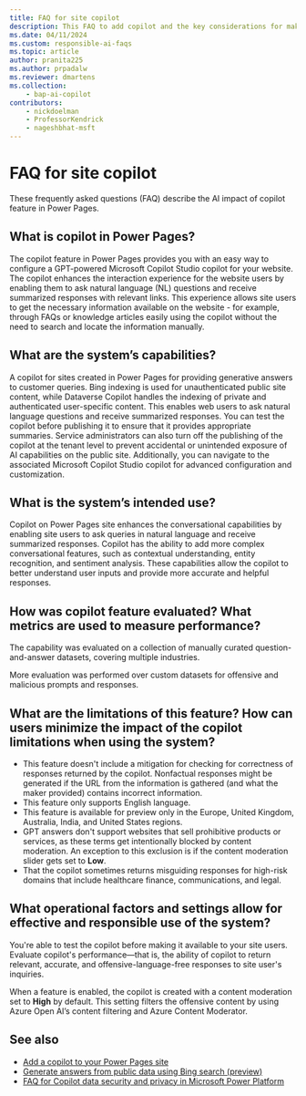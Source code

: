 ```yaml
---
title: FAQ for site copilot
description: This FAQ to add copilot and the key considerations for making use of this technology responsibly.
ms.date: 04/11/2024
ms.custom: responsible-ai-faqs
ms.topic: article
author: pranita225
ms.author: prpadalw
ms.reviewer: dmartens
ms.collection: 
    - bap-ai-copilot
contributors:
    - nickdoelman
    - ProfessorKendrick
    - nageshbhat-msft
---
```


# FAQ for site copilot

These frequently asked questions (FAQ) describe the AI impact of copilot feature in Power Pages.

## What is copilot in Power Pages?

The copilot feature in Power Pages provides you with an easy way to configure a GPT-powered Microsoft Copilot Studio copilot for your website. The copilot enhances the interaction experience for the website users by enabling them to ask natural language (NL) questions and receive summarized responses with relevant links. This experience allows site users to get the necessary information available on the website - for example, through FAQs or knowledge articles easily using the copilot without the need to search and locate the information manually.

## What are the system’s capabilities?

A copilot for sites created in Power Pages for providing generative answers to customer queries. Bing indexing is used for unauthenticated public site content, while Dataverse Copilot handles the indexing of private and authenticated user-specific content. This enables web users to ask natural language questions and receive summarized responses. You can test the copilot before publishing it to ensure that it provides appropriate summaries. Service administrators can also turn off the publishing of the copilot at the tenant level to prevent accidental or unintended exposure of AI capabilities on the public site. Additionally, you can navigate to the associated Microsoft Copilot Studio copilot for advanced configuration and customization.

## What is the system’s intended use?

Copilot on Power Pages site enhances the conversational capabilities by enabling site users to ask queries in natural language and receive summarized responses. Copilot has the ability to add more complex conversational features, such as contextual understanding, entity recognition, and sentiment analysis. These capabilities allow the copilot to better understand user inputs and provide more accurate and helpful responses.

## How was copilot feature evaluated? What metrics are used to measure performance?

The capability was evaluated on a collection of manually curated question-and-answer datasets, covering multiple industries.

More evaluation was performed over custom datasets for offensive and malicious prompts and responses.

## What are the limitations of this feature? How can users minimize the impact of the copilot limitations when using the system?

- This feature doesn't include a mitigation for checking for correctness of responses returned by the copilot. Nonfactual responses might be generated if the URL from the information is gathered (and what the maker provided) contains incorrect information.
- This feature only supports English language.
- This feature is available for preview only in the Europe, United Kingdom, Australia, India, and United States regions.
- GPT answers don't support websites that sell prohibitive products or services, as these terms get intentionally blocked by content moderation. An exception to this exclusion is if the content moderation slider gets set to **Low**.
- That the copilot sometimes returns misguiding responses for high-risk domains that include healthcare finance, communications, and legal.

## What operational factors and settings allow for effective and responsible use of the system?

You're able to test the copilot before making it available to your site users. Evaluate copilot's performance&mdash;that is, the ability of copilot to return relevant, accurate, and offensive-language-free responses to site user's inquiries.

When a feature is enabled, the copilot is created with a content moderation set to **High** by default. This setting filters the offensive content by using Azure Open AI’s content filtering and Azure Content Moderator.

## See also

- [Add a copilot to your Power Pages site](getting-started/enable-chatbot.md)
- [Generate answers from public data using Bing search (preview)](getting-started/force-bing-index.md)
- [FAQ for Copilot data security and privacy in Microsoft Power Platform](/power-platform/faqs-copilot-data-security-privacy/)
